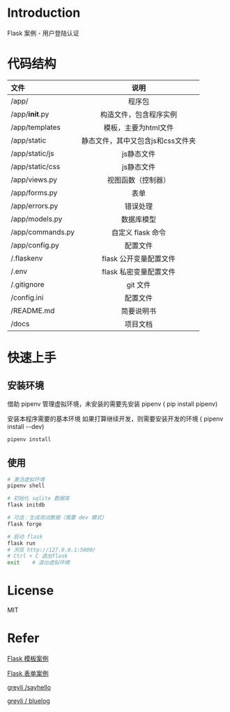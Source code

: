 # Introduction

Flask 案例 - 用户登陆认证

# 代码结构

|   文件   |    说明  |
| :---- | :----: |
|   /app/   |   程序包   |
|   /app/__init__.py    |   构造文件，包含程序实例   |
|   /app/templates   |   模板，主要为html文件   |
|   /app/static   |   静态文件，其中又包含js和css文件夹   |
|   /app/static/js   |   js静态文件  |
|   /app/static/css   |   js静态文件  |
|   /app/views.py   |   视图函数（控制器）   |
|   /app/forms.py   |   表单   |
|   /app/errors.py   |   错误处理   |
|   /app/models.py   |   数据库模型   |
|   /app/commands.py   |   自定义 flask 命令   |
|   /app/config.py   |   配置文件   |
|   /.flaskenv   |   flask 公开变量配置文件   |
|   /.env   |  flask 私密变量配置文件    |
|   /.gitignore   |   git 文件   |
|   /config.ini   |   配置文件   |
|   /README.md   |    简要说明书  |
|   /docs   |    项目文档  |

# 快速上手

## 安装环境

借助 pipenv 管理虚拟环境，未安装的需要先安装 pipenv ( pip install pipenv)

安装本程序需要的基本环境
如果打算继续开发，则需要安装开发的环境 ( pipenv install --dev)
```bash
pipenv install
```

## 使用

```bash
# 激活虚拟环境
pipenv shell

# 初始化 sqlite 数据库
flask initdb

# 可选：生成测试数据（需要 dev 模式）
flask forge

# 启动 flask
flask run   
# 浏览 http://127.0.0.1:5000/
# Ctrl + C 退出flask
exit    # 退出虚拟环境
```

# License

MIT

# Refer

[Flask 模板案例](https://gitee.com/anidea/flaskdemo-templates)

[Flask 表单案例](https://gitee.com/anidea/flaskdemo-form)

[greyli /sayhello ](https://github.com/greyli/sayhello)

[greyli / bluelog](https://github.com/greyli/bluelog)
